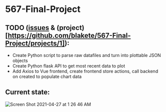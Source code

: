 # 567-Final-Project

## TODO ([issues](https://github.com/blakete/567-Final-Project/issues) & (project)[https://github.com/blakete/567-Final-Project/projects/1]):
- Create Python script to parse raw datafiles and turn into plottable JSON objects
- Create Python flask API to get most recent data to plot
- Add Axios to Vue frontend, create frontend store actions, call backend on created to populate chart data

## Current state:
![Screen Shot 2021-04-27 at 1 26 46 AM](https://user-images.githubusercontent.com/49415344/116189918-b17fae80-a6f7-11eb-97a1-4fb2cf92e2f5.png)
